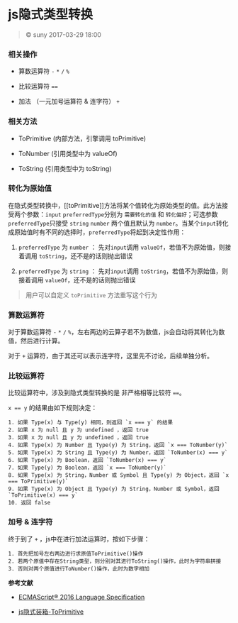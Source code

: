 # js隐式类型转换

> &copy; suny 2017-03-29 18:00


### 相关操作

+ 算数运算符 `-` `*` `/` `%`

+ 比较运算符 `==`

+ 加法 （一元加号运算符 & 连字符） `+`

### 相关方法

+ ToPrimitive (内部方法，引擎调用 toPrimitive)

+ ToNumber (引用类型中为 valueOf)

+ ToString (引用类型中为 toString)

### 转化为原始值

在隐式类型转换中，[[toPrimitive]]方法将某个值转化为原始类型的值。此方法接受两个参数：`input` `preferredType`分别为 `需要转化的值` 和 `转化偏好`；可选参数`preferredType`只接受 `string` `number` 两个值且默认为 `number`。当某个`input`转化成原始值时有不同的选择时，`preferredType`将起到决定性作用：

1. `preferredType` 为 `number` ： 先对`input`调用 `valueOf`，若值不为原始值，则接着调用 `toString`，还不是的话则抛出错误

2. `preferredType` 为 `string` ： 先对`input`调用 `toString`，若值不为原始值，则接着调用 `valueOf`，还不是的话则抛出错误

> 用户可以自定义 `toPrimitive` 方法重写这个行为

### 算数运算符

对于算数运算符 `-` `*` `/` `%`，左右两边的云算子若不为数值，js会自动将其转化为数值，然后进行计算。

对于 `+` 运算符，由于其还可以表示连字符，这里先不讨论，后续单独分析。

### 比较运算符

比较运算符中，涉及到隐式类型转换的是 非严格相等比较符 `==`。

`x == y` 的结果由如下规则决定：

    1. 如果 Type(x) 与 Type(y) 相同，则返回 `x === y` 的结果
    2. 如果 x 为 null 且 y 为 undefined ，返回 true
    3. 如果 x 为 null 且 y 为 undefined ，返回 true
    4. 如果 Type(x) 为 Number 且 Type(y) 为 String，返回 `x === ToNumber(y)` 
    5. 如果 Type(x) 为 String 且 Type(y) 为 Number，返回 `ToNumber(x) === y` 
    6. 如果 Type(x) 为 Boolean，返回 `ToNumber(x) === y` 
    7. 如果 Type(y) 为 Boolean，返回 `x === ToNumber(y)`
    8. 如果 Type(x) 为 String，Number 或 Symbol 且 Type(y) 为 Object，返回 `x === ToPrimitive(y)` 
    9. 如果 Type(x) 为 Object 且 Type(y) 为 String，Number 或 Symbol，返回 `ToPrimitive(x) === y` 
    10. 返回 false

### 加号 & 连字符

终于到了 `+` ，js中在进行加法运算时，按如下步骤：

    1. 首先把加号左右两边进行求原值ToPrimitive()操作
    2. 若两个原值中存在String类型，则分别对其进行ToString()操作，此时为字符串拼接
    3. 否则对两个原值进行ToNumber()操作，此时为数字相加



**参考文献**

- [ECMAScript® 2016 Language Specification](https://www.ecma-international.org/ecma-262/7.0/#sec-unary-plus-operator)

- [js隐式装箱-ToPrimitive](https://sinaad.github.io/xfe/2016/04/15/ToPrimitive/)